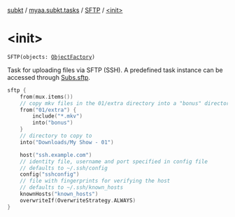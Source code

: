 [subkt](../../index.md) / [myaa.subkt.tasks](../index.md) / [SFTP](index.md) / [&lt;init&gt;](./-init-.md)

# &lt;init&gt;

`SFTP(objects: `[`ObjectFactory`](https://docs.gradle.org/current/javadoc/org/gradle/api/model/ObjectFactory.html)`)`

Task for uploading files via SFTP (SSH).
A predefined task instance can be accessed through [Subs.sftp](../sftp.md).

``` kotlin
sftp {
    from(mux.items())
    // copy mkv files in the 01/extra directory into a "bonus" directory
    from("01/extra") {
        include("*.mkv")
        into("bonus")
    }
    // directory to copy to
    into("Downloads/My Show - 01")

    host("ssh.example.com")
    // identity file, username and port specified in config file
    // defaults to ~/.ssh/config
    config("sshconfig")
    // file with fingerprints for verifying the host
    // defaults to ~/.ssh/known_hosts
    knownHosts("known_hosts")
    overwriteIf(OverwriteStrategy.ALWAYS)
}
```


